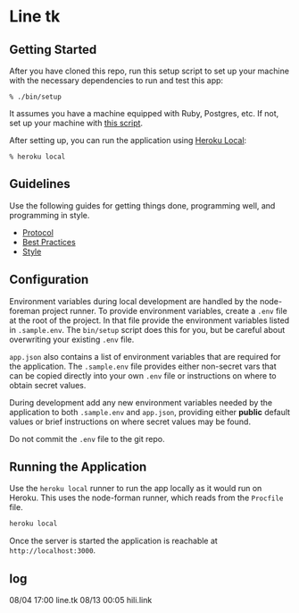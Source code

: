 # Line tk

## Getting Started

After you have cloned this repo, run this setup script to set up your machine
with the necessary dependencies to run and test this app:

    % ./bin/setup

It assumes you have a machine equipped with Ruby, Postgres, etc. If not, set up
your machine with [this script].

[this script]: https://github.com/thoughtbot/laptop

After setting up, you can run the application using [Heroku Local]:

    % heroku local

[Heroku Local]: https://devcenter.heroku.com/articles/heroku-local

## Guidelines

Use the following guides for getting things done, programming well, and
programming in style.

* [Protocol](http://github.com/thoughtbot/guides/blob/master/protocol)
* [Best Practices](http://github.com/thoughtbot/guides/blob/master/best-practices)
* [Style](http://github.com/thoughtbot/guides/blob/master/style)
## Configuration

Environment variables during local development are handled by the node-foreman
project runner. To provide environment variables, create a `.env` file at the
root of the project. In that file provide the environment variables listed in
`.sample.env`. The `bin/setup` script does this for you, but be careful about
overwriting your existing `.env` file.

`app.json` also contains a list of environment variables that are required for
the application. The `.sample.env` file provides either non-secret vars that
can be copied directly into your own `.env` file or instructions on where to
obtain secret values.

During development add any new environment variables needed by the application
to both `.sample.env` and `app.json`, providing either **public** default
values or brief instructions on where secret values may be found.

Do not commit the `.env` file to the git repo.

## Running the Application

Use the `heroku local` runner to run the app locally as it would run on Heroku.
This uses the node-forman runner, which reads from the `Procfile` file.

```sh
heroku local
```

Once the server is started the application is reachable at
`http://localhost:3000`.


## log
08/04 17:00 line.tk
08/13 00:05 hili.link

